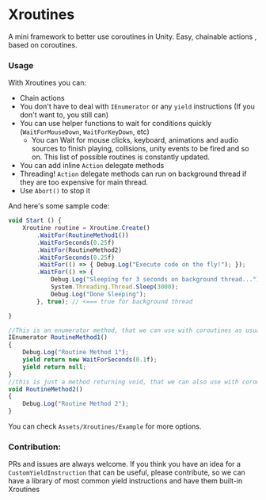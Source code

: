 # Xroutines
A mini framework to better use coroutines in Unity.
Easy, chainable actions , based on coroutines.

### Usage

With Xroutines you can:

 * Chain actions
 * You don't have to deal with `IEnumerator` or any `yield` instructions (If you don't want to, you still can)
 * You can use helper functions to wait for conditions quickly (`WaitForMouseDown`, `WaitForKeyDown`, etc)
     * You can Wait for mouse clicks, keyboard, animations and audio sources to finish playing, collisions, unity events to be fired and so on. This list of possible routines is constantly updated.
 * You can add inline `Action` delegate methods 
 * Threading! `Action` delegate methods can run on background thread if they are too expensive for main thread.
 * Use `Abort()` to stop it

And here's some sample code:

```javascript
void Start () {
    Xroutine routine = Xroutine.Create()
        .WaitFor(RoutineMethod1())
        .WaitForSeconds(0.25f)
        .WaitFor(RoutineMethod2)
        .WaitForSeconds(0.25f)
        .WaitFor(() => { Debug.Log("Execute code on the fly!"); });
        .WaitFor(() => { 
            Debug.Log("Sleeping for 3 seconds on background thread..."); 
            System.Threading.Thread.Sleep(3000); 
            Debug.Log("Done Sleeping"); 
        }, true); // <=== true for background thread

}

//This is an enumerator method, that we can use with coroutines as usual
IEnumerator RoutineMethod1()
{
    Debug.Log("Routine Method 1");
    yield return new WaitForSeconds(0.1f);
    yield return null;
}
//this is just a method returning void, that we can also use with coroutines
void RoutineMethod2()
{
    Debug.Log("Routine Method 2");
}
```

You can check `Assets/Xroutines/Example` for more options.

### Contribution:

PRs and issues are always welcome.
If you think you have an idea for a `CustomYieldInstruction` that can be useful, please contribute, so we can have a library of most common yield instructions and have them built-in Xroutines
